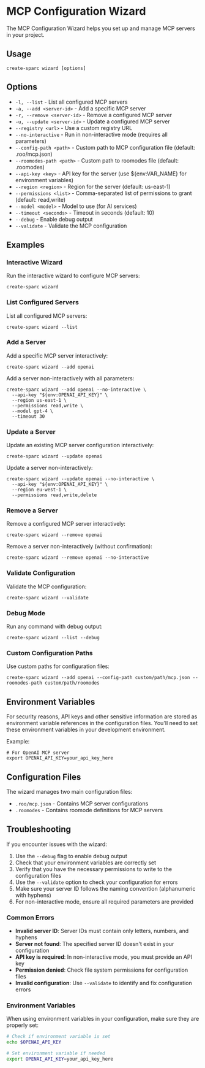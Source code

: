 # MCP Configuration Wizard

The MCP Configuration Wizard helps you set up and manage MCP servers in your project.

## Usage

```
create-sparc wizard [options]
```

## Options

- `-l, --list` - List all configured MCP servers
- `-a, --add <server-id>` - Add a specific MCP server
- `-r, --remove <server-id>` - Remove a configured MCP server
- `-u, --update <server-id>` - Update a configured MCP server
- `--registry <url>` - Use a custom registry URL
- `--no-interactive` - Run in non-interactive mode (requires all parameters)
- `--config-path <path>` - Custom path to MCP configuration file (default: .roo/mcp.json)
- `--roomodes-path <path>` - Custom path to roomodes file (default: .roomodes)
- `--api-key <key>` - API key for the server (use ${env:VAR_NAME} for environment variables)
- `--region <region>` - Region for the server (default: us-east-1)
- `--permissions <list>` - Comma-separated list of permissions to grant (default: read,write)
- `--model <model>` - Model to use (for AI services)
- `--timeout <seconds>` - Timeout in seconds (default: 10)
- `--debug` - Enable debug output
- `--validate` - Validate the MCP configuration

## Examples

### Interactive Wizard

Run the interactive wizard to configure MCP servers:

```
create-sparc wizard
```

### List Configured Servers

List all configured MCP servers:

```
create-sparc wizard --list
```

### Add a Server

Add a specific MCP server interactively:

```
create-sparc wizard --add openai
```

Add a server non-interactively with all parameters:

```
create-sparc wizard --add openai --no-interactive \
  --api-key "${env:OPENAI_API_KEY}" \
  --region us-east-1 \
  --permissions read,write \
  --model gpt-4 \
  --timeout 30
```

### Update a Server

Update an existing MCP server configuration interactively:

```
create-sparc wizard --update openai
```

Update a server non-interactively:

```
create-sparc wizard --update openai --no-interactive \
  --api-key "${env:OPENAI_API_KEY}" \
  --region eu-west-1 \
  --permissions read,write,delete
```

### Remove a Server

Remove a configured MCP server interactively:

```
create-sparc wizard --remove openai
```

Remove a server non-interactively (without confirmation):

```
create-sparc wizard --remove openai --no-interactive
```

### Validate Configuration

Validate the MCP configuration:

```
create-sparc wizard --validate
```

### Debug Mode

Run any command with debug output:

```
create-sparc wizard --list --debug
```

### Custom Configuration Paths

Use custom paths for configuration files:

```
create-sparc wizard --add openai --config-path custom/path/mcp.json --roomodes-path custom/path/roomodes
```

## Environment Variables

For security reasons, API keys and other sensitive information are stored as environment variable references in the configuration files. You'll need to set these environment variables in your development environment.

Example:

```
# For OpenAI MCP server
export OPENAI_API_KEY=your_api_key_here
```

## Configuration Files

The wizard manages two main configuration files:

- `.roo/mcp.json` - Contains MCP server configurations
- `.roomodes` - Contains roomode definitions for MCP servers

## Troubleshooting

If you encounter issues with the wizard:

1. Use the `--debug` flag to enable debug output
2. Check that your environment variables are correctly set
3. Verify that you have the necessary permissions to write to the configuration files
4. Use the `--validate` option to check your configuration for errors
5. Make sure your server ID follows the naming convention (alphanumeric with hyphens)
6. For non-interactive mode, ensure all required parameters are provided

### Common Errors

- **Invalid server ID**: Server IDs must contain only letters, numbers, and hyphens
- **Server not found**: The specified server ID doesn't exist in your configuration
- **API key is required**: In non-interactive mode, you must provide an API key
- **Permission denied**: Check file system permissions for configuration files
- **Invalid configuration**: Use `--validate` to identify and fix configuration errors

### Environment Variables

When using environment variables in your configuration, make sure they are properly set:

```bash
# Check if environment variable is set
echo $OPENAI_API_KEY

# Set environment variable if needed
export OPENAI_API_KEY=your_api_key_here
```